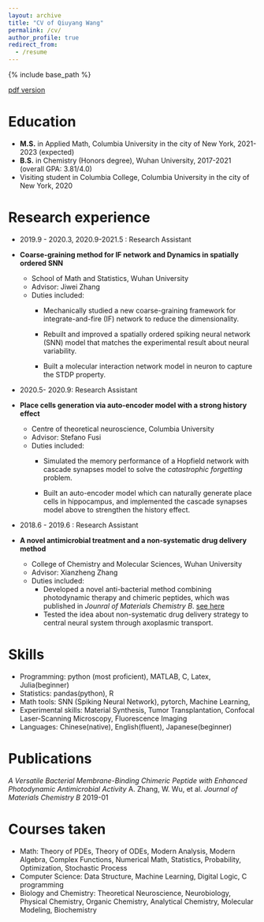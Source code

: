 ```yaml
---
layout: archive
title: "CV of Qiuyang Wang"
permalink: /cv/
author_profile: true
redirect_from:
  - /resume
---
```


{% include base_path %}

[pdf version](http://qiuyoungwang.github.io/files/CV_wqy.pdf)

Education
======
* **M.S.** in Applied Math, Columbia University in the city of New York, 2021-2023 (expected)
* **B.S.** in Chemistry (Honors degree), Wuhan University, 2017-2021 (overall GPA: 3.81/4.0)
* Visiting student in Columbia College, Columbia University in the city of New York, 2020

Research experience
======

* 2019.9 - 2020.3, 2020.9-2021.5 : Research Assistant

* **Coarse-graining method for IF network and Dynamics in spatially ordered SNN**
  
  * School of Math and Statistics, Wuhan University
  * Advisor: Jiwei Zhang
  * Duties included: 
    * Mechanically studied a new coarse-graining framework for integrate-and-fire (IF) network to reduce the dimensionality.
    
    * Rebuilt and improved a spatially ordered spiking neural network (SNN) model that matches the experimental result about neural variability.
    
    * Built a molecular interaction network model in neuron to capture the STDP property.
    
      
  
* 2020.5- 2020.9: Research Assistant

* **Place cells generation via auto-encoder model with a strong history effect**
  
  * Centre of theoretical neuroscience, Columbia University
  * Advisor: Stefano Fusi
  * Duties included: 
    * Simulated the memory performance of a Hopfield network with cascade synapses model to solve the *catastrophic forgetting* problem.
    
    * Built an auto-encoder model which can naturally generate place cells in hippocampus, and implemented the cascade synapses model above to strengthen the history effect.
    
      
  
* 2018.6 - 2019.6 : Research Assistant
  
* **A novel antimicrobial treatment and a non-systematic drug delivery method**
  
  * College of Chemistry and Molecular Sciences, Wuhan University
  * Advisor:  Xianzheng Zhang
  * Duties included:
    * Developed a novel anti-bacterial method combining photodynamic therapy and chimeric peptides, which was published in *Jounral of Materials Chemistry B*. [see here](https://qiuyoungwang.github.io/files/BMP_paper.pdf)
    * Tested the idea about non-systematic drug delivery strategy to central neural system through axoplasmic transport.

Skills
======
* Programming: python (most proficient), MATLAB, C, Latex, Julia(beginner)
* Statistics: pandas(python), R
* Math tools: SNN (Spiking Neural Network), pytorch, Machine Learning,
* Experimental skills: Material Synthesis, Tumor Transplantation, Confocal Laser-Scanning Microscopy, Fluorescence Imaging
* Languages: Chinese(native), English(fluent), Japanese(beginner)

Publications
======
*A Versatile Bacterial Membrane-Binding Chimeric Peptide with Enhanced Photodynamic Antimicrobial Activity*
A. Zhang, W. Wu, et al.   *Journal of Materials Chemistry B*  2019-01 

Courses taken
======
* Math:
  Theory of PDEs, Theory of ODEs, Modern Analysis, Modern Algebra, Complex Functions, Numerical Math, Statistics, Probability, Optimization, Stochastic Process
*  Computer Science:
  Data Structure, Machine Learning, Digital Logic, C programming
*  Biology and Chemistry:
  Theoretical Neuroscience, Neurobiology, Physical Chemistry, Organic Chemistry, Analytical Chemistry, Molecular Modeling, Biochemistry

